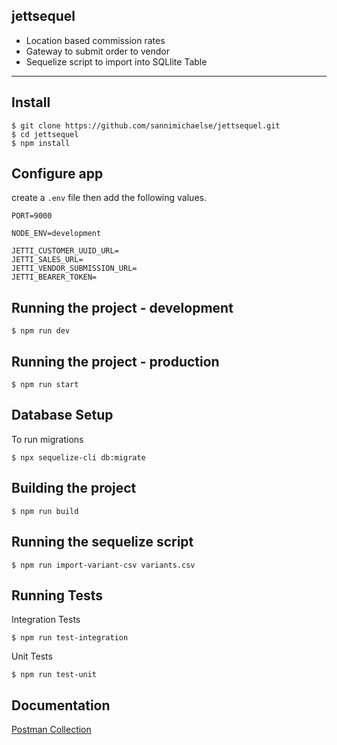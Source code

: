 ## jettsequel

- Location based commission rates
- Gateway to submit order to vendor
- Sequelize script to import into SQLlite Table

---

## Install

    $ git clone https://github.com/sannimichaelse/jettsequel.git
    $ cd jettsequel
    $ npm install

## Configure app

create a `.env` file then add the following values.

```
PORT=9000

NODE_ENV=development

JETTI_CUSTOMER_UUID_URL=
JETTI_SALES_URL=
JETTI_VENDOR_SUBMISSION_URL=
JETTI_BEARER_TOKEN=

```
## Running the project - development

    $ npm run dev 

## Running the project - production

    $ npm run start 

## Database Setup
To run migrations

    $ npx sequelize-cli db:migrate

## Building the project

    $ npm run build 

## Running the sequelize script

    $ npm run import-variant-csv variants.csv 
     
## Running Tests

Integration Tests
    
    $ npm run test-integration 

Unit Tests
    
    $ npm run test-unit 
## Documentation

[Postman Collection](https://documenter.getpostman.com/view/3064040/UVC9g5Mb)



